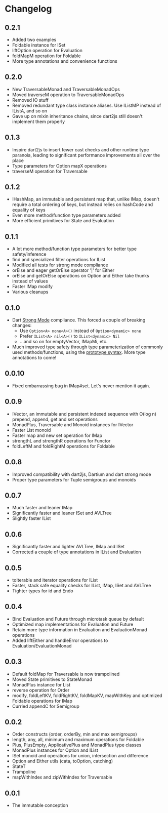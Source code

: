 # Changelog

## 0.2.1

- Added two examples
- Foldable instance for ISet
- liftOption operation for Evaluation
- foldMapM operation for Foldable
- More type annotations and convenience functions

## 0.2.0

- New TraversableMonad and TraversableMonadOps
- Moved traverseM operation to TraversableMonadOps
- Removed IO stuff
- Removed redundant type class instance aliases. Use IListMP instead of IListA, and so on
- Gave up on mixin inheritance chains, since dart2js still doesn't implement them properly

## 0.1.3

- Inspire dart2js to insert fewer cast checks and other runtime type paranoia, leading to significant performance improvements all over the place
- Type parameters for Option mapX operations
- traverseM operation for Traversable

## 0.1.2

- IHashMap, an immutable and persistent map that, unlike IMap, doesn't require a total ordering of keys, but instead relies on hashCode and equality of keys
- Even more method/function type parameters added
- More efficient primitives for State and Evaluation

## 0.1.1

- A lot more method/function type parameters for better type safety/inference
- find and specialized filter operations for IList
- Modified all tests for strong mode compliance
- orElse and eager getOrElse operator '|' for Either
- orElse and getOrElse operations on Option and Either take thunks instead of values
- Faster IMap modify
- Various cleanups

## 0.1.0

- Dart [Strong Mode](https://github.com/dart-lang/dev_compiler/blob/master/STRONG_MODE.md) compliance. This forced a couple of breaking changes:
  - Use `Option<A> none<A>()` instead of `Option<dynamic> none`
  - Prefer `IList<A> nil<A>()` to `IList<dynamic> Nil`
  - ...and so on for emptyVector, IMapMi, etc.
- Much improved type safety through type parameterization of commonly used methods/functions, using the [prototype syntax](https://github.com/dart-lang/dev_compiler/blob/master/doc/GENERIC_METHODS.md). More type annotations to come!

## 0.0.10

- Fixed embarrassing bug in IMap#set. Let's never mention it again.

## 0.0.9

- IVector, an immutable and persistent indexed sequence with O(log n) prepend, append, get and set operations
- MonadPlus, Traversable and Monoid instances for IVector
- Faster List monoid
- Faster map and new set operation for IMap
- strengthL and strengthR operations for Functor
- foldLeftM and foldRightM operations for Foldable

## 0.0.8

- Improved compatibility with dart2js, Dartium and dart strong mode
- Proper type parameters for Tuple semigroups and monoids

## 0.0.7

- Much faster and leaner IMap
- Significantly faster and leaner ISet and AVLTree
- Slightly faster IList

## 0.0.6

- Significantly faster and lighter AVLTree, IMap and ISet
- Corrected a couple of type annotations in IList and Evaluation

## 0.0.5

- toIterable and iterator operations for IList
- Faster, stack safe equality checks for IList, IMap, ISet and AVLTree
- Tighter types for id and Endo

## 0.0.4

- Bind Evaluation and Future through microtask queue by default
- Optimized map implementations for Evaluation and Future
- Retain more type information in Evaluation and EvaluationMonad operations
- Added liftEither and handleError operations to Evaluation/EvaluationMonad

## 0.0.3

- Default foldMap for Traversable is now trampolined
- Moved State primitives to StateMonad
- MonadPlus instance for List
- reverse operation for Order
- modify, foldLeftKV, foldRightKV, foldMapKV, mapWithKey and optimized Foldable operations for IMap
- Curried appendC for Semigroup

## 0.0.2

- Order constructs (order, orderBy, min and max semigroups)
- length, any, all, minimum and maximum operations for Foldable
- Plus, PlusEmpty, ApplicativePlus and MonadPlus type classes
- MonadPlus instances for Option and IList
- ISet monoid and operations for union, intersection and difference
- Option and Either utils (cata, toOption, catching)
- StateT
- Trampoline
- mapWithIndex and zipWithIndex for Traversable

## 0.0.1

- The immutable conception
